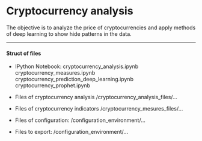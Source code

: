 # Cryptocurrency analysis
The objective is to analyze the price of cryptocurrencies and apply methods of deep learning to show hide patterns in the data.

---
#### Struct of files
 - IPython Notebook:
         cryptocurrency_analysis.ipynb 
         cryptocurrency_measures.ipynb 
         cryptocurrency_prediction_deep_learning.ipynb
         cryptocurrency_prophet.ipynb
         
 - Files of cryptocurrency analysis
         /cryptocurrency_analysis_files/...
         
 - Files of cryptocurrency indicators
         /cryptocurrency_mesures_files/...
         
 - Files of configuration:
         /configuration_environment/...
         
 - Files to export:
         /configuration_environment/...